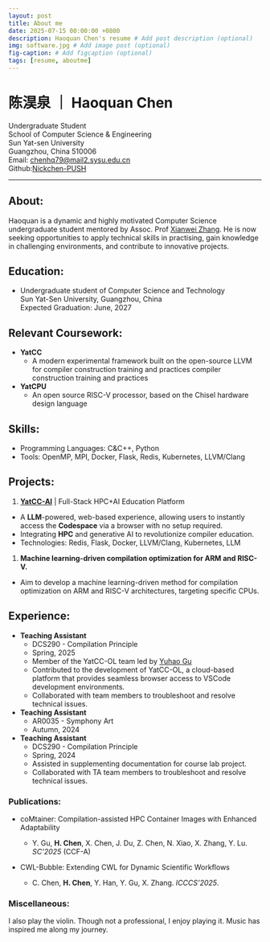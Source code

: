 ```yaml
---
layout: post
title: About me
date: 2025-07-15 00:00:00 +0800
description: Haoquan Chen's resume # Add post description (optional)
img: software.jpg # Add image post (optional)
fig-caption: # Add figcaption (optional)
tags: [resume, aboutme]
---
```

# **陈淏泉 ｜ Haoquan Chen**

Undergraduate Student  
School of Computer Science & Engineering  
Sun Yat-sen University  
Guangzhou, China  510006  
Email: [chenhq79@mail2.sysu.edu.cn](chenhq79@mail2.sysu.edu.cn)  
Github:[Nickchen-PUSH](https://github.com/Nickchen-PUSH)  

---

## **About:**

Haoquan is a dynamic and highly motivated Computer Science undergraduate student mentored by Assoc. Prof [Xianwei Zhang](https://xianweiz.github.io). He is now seeking opportunities to apply technical skills in practising, gain knowledge in challenging environments, and contribute to innovative projects.

## **Education:**

- Undergraduate student of Computer Science and Technology  
  Sun Yat-Sen University, Guangzhou, China  
  Expected Graduation: June, 2027  

## **Relevant Coursework:**

- **YatCC**
  - A modern experimental framework built on the open-source LLVM for compiler construction training and practices compiler construction training and practices
- **YatCPU**
  - An open source RISC-V processor, based on the Chisel hardware design language

## **Skills:**

- Programming Languages: C&C++, Python
- Tools: OpenMP, MPI, Docker, Flask, Redis, Kubernetes, LLVM/Clang

## **Projects:**

1. [**YatCC-AI**](http://yatcc-ai.com) \| Full-Stack HPC+AI Education Platform

- A **LLM**-powered, web-based experience, allowing users to instantly access the **Codespace** via a browser with no setup required.
- Integrating **HPC** and generative AI to revolutionize compiler education.
- Technologies: Redis, Flask, Docker, LLVM/Clang,  Kubernetes, LLM

1. **Machine learning-driven compilation optimization for ARM and RISC-V.**

- Aim to develop a machine learning-driven method for compilation optimization on ARM and RISC-V architectures, targeting specific CPUs.

## **Experience:**

- **Teaching Assistant** 
  - DCS290 - Compilation Principle
  - Spring, 2025
  - Member of the YatCC-OL team led by [Yuhao Gu](https://yhgu2000.github.io)
  - Contributed to the development of YatCC-OL, a cloud-based platform that provides seamless browser access to VSCode development environments.
  - Collaborated with team members to troubleshoot and resolve technical issues.
- **Teaching Assistant** 
  - AR0035 - Symphony Art
  - Autumn, 2024
- **Teaching Assistant** 
  - DCS290 - Compilation Principle
  - Spring, 2024
  - Assisted in supplementing documentation for course lab project.
  - Collaborated with TA team members to troubleshoot and resolve technical issues.

### **Publications:**

- coMtainer: Compilation-assisted HPC Container Images with Enhanced Adaptability
  - Y. Gu, **H. Chen**, X. Chen, J. Du, Z. Chen, N. Xiao, X. Zhang, Y. Lu. *SC'2025* (CCF-A)


- CWL-Bubble: Extending CWL for Dynamic Scientific Workflows
  - C. Chen, **H. Chen**, Y. Han, Y. Gu, X. Zhang. *ICCCS'2025*.

### **Miscellaneous:**

I also play the violin. Though not a professional, I enjoy playing it. Music has inspired me along my journey.
